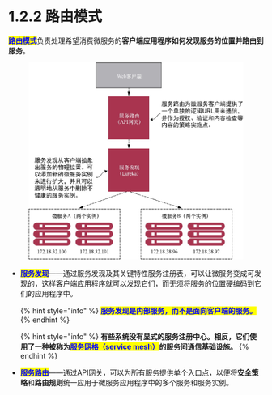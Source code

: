 # 1.2.2 路由模式

<mark style="color:blue;">**路由模式**</mark>负责处理希望消费微服务的**客户端应用程序如何发现服务的位置并路由到服务**。

<figure><img src="../../../../.gitbook/assets/image (3) (1) (1) (1) (1) (1) (1).png" alt=""><figcaption></figcaption></figure>

*   <mark style="color:blue;">**服务发现**</mark>——通过服务发现及其关键特性服务注册表，可以让微服务变成可发现的，这样客户端应用程序就可以发现它们，而无须将服务的位置硬编码到它们的应用程序中。



    {% hint style="info" %}
    <mark style="color:blue;">**服务发现是内部服务，而不是面向客户端的服务。**</mark>
    {% endhint %}



    {% hint style="info" %}
    **有些系统没有显式的服务注册中心。相反，它们使用了一种被称为**<mark style="color:blue;">**服务网格（service mesh）**</mark>**的服务间通信基础设施。**
    {% endhint %}
* <mark style="color:blue;">**服务路由**</mark>——通过API网关，可以为所有服务提供单个入口点，以便将**安全策略**和**路由规则**统一应用于微服务应用程序中的多个服务和服务实例。

